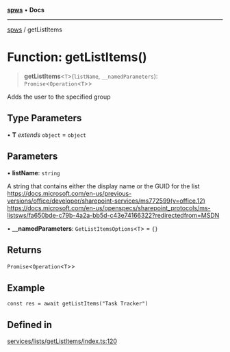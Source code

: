 [**spws**](../README.md) • **Docs**

***

[spws](../globals.md) / getListItems

# Function: getListItems()

> **getListItems**\<`T`\>(`listName`, `__namedParameters`): `Promise`\<`Operation`\<`T`\>\>

Adds the user to the specified group

## Type Parameters

• **T** *extends* `object` = `object`

## Parameters

• **listName**: `string`

A string that contains either the display name or the GUID for the list
https://docs.microsoft.com/en-us/previous-versions/office/developer/sharepoint-services/ms772599(v=office.12)
https://docs.microsoft.com/en-us/openspecs/sharepoint_protocols/ms-listsws/fa650bde-c79b-4a2a-bb5d-c43e74166322?redirectedfrom=MSDN

• **\_\_namedParameters**: `GetListItemsOptions`\<`T`\> = `{}`

## Returns

`Promise`\<`Operation`\<`T`\>\>

## Example

```
const res = await getListItems("Task Tracker")
```

## Defined in

[services/lists/getListItems/index.ts:120](https://github.com/rlking1985/spws/blob/eac8675429b3cb92c57fd641d54e84f4ab439754/src/services/lists/getListItems/index.ts#L120)
